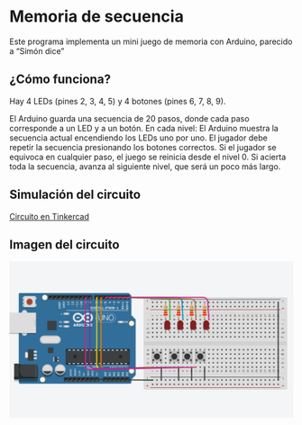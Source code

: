 # Memoria de secuencia

Este programa implementa un mini juego de memoria con Arduino, parecido a “Simón dice”

## ¿Cómo funciona?

Hay 4 LEDs (pines 2, 3, 4, 5) y 4 botones (pines 6, 7, 8, 9).

El Arduino guarda una secuencia de 20 pasos, donde cada paso corresponde a un LED y a un botón.
En cada nivel:
El Arduino muestra la secuencia actual encendiendo los LEDs uno por uno.
El jugador debe repetir la secuencia presionando los botones correctos.
Si el jugador se equivoca en cualquier paso, el juego se reinicia desde el nivel 0.
Si acierta toda la secuencia, avanza al siguiente nivel, que será un poco más largo.

## Simulación del circuito

[Circuito en Tinkercad](https://www.tinkercad.com/things/ikIBXlJxkWc-secuencia?sharecode=sxwbo-oGbUQR_Kbi41kxEydu0S5Roo7pJCxgKK3dLVo)

## Imagen del circuito

![Circuito](MemoriaDeSecuencia.png)
